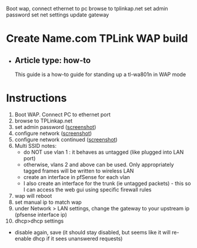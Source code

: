 Boot wap, connect ethernet to pc
browse to tplinkap.net
set admin password
set net settings
update gateway


# Create Name.com TPLink WAP build
- ## Article type: how-to
  This guide is a how-to guide for standing up a tl-wa801n in WAP mode
  
# Instructions 
1. Boot WAP. Connect PC to ethernet port
2. browse to TPLinkap.net
3. set admin password ([screenshot](https://github.com/mynah22/Homelab-Guides/raw/main/screenshots/tplinkWap0.jpg))
4. configure network ([screenshot](https://github.com/mynah22/Homelab-Guides/raw/main/screenshots/tplinkWap1.jpg))
5. configure network continued ([screenshot](https://github.com/mynah22/Homelab-Guides/raw/main/screenshots/tplinkWap2.jpg))
6. Multi SSID notes:
    - do NOT use vlan 1 : it behaves as untagged (like plugged into LAN port)
    - otherwise, vlans 2 and above can be used. Only appropriately tagged frames will be written to wireless LAN
    - create an interface in pfSense for each vlan
    - I also create an interface for the trunk (ie untagged packets) - this so I can access the web gui using specific firewall rules
7. wap will reboot
8. set manual ip to match wap
9. under Network > LAN settings, change the gateway to your upstream ip (pfsense interface ip)
10. dhcp>dhcp settings
  - disable again, save (it should stay disabled, but seems like it will re-enable dhcp if it sees unanswered requests)